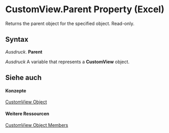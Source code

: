 
# CustomView.Parent Property (Excel)

Returns the parent object for the specified object. Read-only.


## Syntax

 _Ausdruck_. **Parent**

 _Ausdruck_ A variable that represents a **CustomView** object.


## Siehe auch


#### Konzepte


[CustomView Object](e16b1920-faeb-62d4-4d27-59745c4f5355.md)
#### Weitere Ressourcen


[CustomView Object Members](http://msdn.microsoft.com/library/09dae79a-9c56-48ad-e3b9-d2e058467233%28Office.15%29.aspx)
